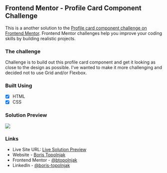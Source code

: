 ## Frontend Mentor - Profile Card Component Challenge
This is a another solution to the [Profile card component challenge on Frontend Mentor](https://www.frontendmentor.io/challenges/profile-card-component-cfArpWshJ). Frontend Mentor challenges help you improve your coding skills by building realistic projects.

### The challenge
Challenge is to build out this profile card component and get it looking as close to the design as possible. I've wanted to make it more challenging and decided not to use Grid and/or Flexbox.

### Built Using
- [x] HTML
- [x] CSS

### Solution Preview
![](./screenshot.png)

### Links
- Live Site URL: [Live Solution Preview](https://btopolnjak.github.io/fm-profile-card-component/)
- Website - [Boris Topolnjak](https://github.com/btopolnjak)
- Frontend Mentor - [@btopolnjak](https://www.frontendmentor.io/profile/btopolnjak)
- LinkedIn - [@boris-topolnjak](https://www.linkedin.com/in/boris-topolnjak-23334b104/)